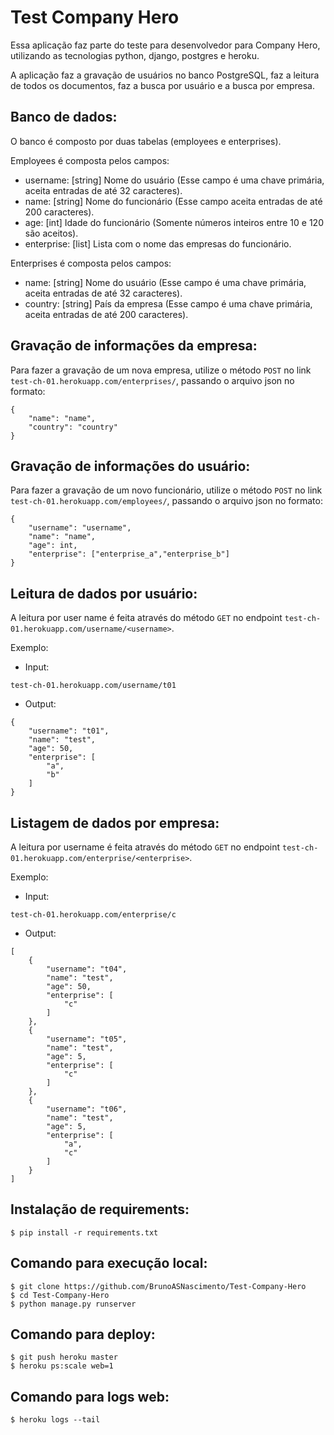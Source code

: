 # Test Company Hero

Essa aplicação faz parte do teste para desenvolvedor para Company Hero, utilizando as tecnologias python, django, postgres e heroku.

A aplicação faz a gravação de usuários no banco PostgreSQL, faz a leitura de todos os documentos, faz a busca por usuário e a busca por empresa.

## Banco de dados:

O banco é composto por duas tabelas (employees e enterprises).

Employees é composta pelos campos:

- username: [string] Nome do usuário (Esse campo é uma chave primária, aceita entradas de até 32 caracteres).
- name: [string] Nome do funcionário (Esse campo aceita entradas de até 200 caracteres).
- age: [int] Idade do funcionário (Somente números inteiros entre 10 e 120 são aceitos).
- enterprise: [list] Lista com o nome das empresas do funcionário.

Enterprises é composta pelos campos:

- name: [string] Nome do usuário (Esse campo é uma chave primária, aceita entradas de até 32 caracteres).
- country: [string] País da empresa (Esse campo é uma chave primária, aceita entradas de até 200 caracteres).

## Gravação de informações da empresa:

Para fazer a gravação de um nova empresa, utilize o método `POST` no link `test-ch-01.herokuapp.com/enterprises/`, passando o arquivo json no formato:

```
{
    "name": "name",
    "country": "country"
}
```

## Gravação de informações do usuário:

Para fazer a gravação de um novo funcionário, utilize o método `POST` no link `test-ch-01.herokuapp.com/employees/`, passando o arquivo json no formato:

```
{
    "username": "username",
    "name": "name",
    "age": int,
    "enterprise": ["enterprise_a","enterprise_b"]
}
```

## Leitura de dados por usuário:

A leitura por user name é feita através do método `GET` no endpoint `test-ch-01.herokuapp.com/username/<username>`.

Exemplo:

- Input:

```
test-ch-01.herokuapp.com/username/t01
```

- Output:

```
{
    "username": "t01",
    "name": "test",
    "age": 50,
    "enterprise": [
        "a",
        "b"
    ]
}
```

## Listagem de dados por empresa:

A leitura por username é feita através do método `GET` no endpoint `test-ch-01.herokuapp.com/enterprise/<enterprise>`.

Exemplo:

- Input:

```
test-ch-01.herokuapp.com/enterprise/c
```

- Output:

```
[
    {
        "username": "t04",
        "name": "test",
        "age": 50,
        "enterprise": [
            "c"
        ]
    },
    {
        "username": "t05",
        "name": "test",
        "age": 5,
        "enterprise": [
            "c"
        ]
    },
    {
        "username": "t06",
        "name": "test",
        "age": 5,
        "enterprise": [
            "a",
            "c"
        ]
    }
]
```

## Instalação de requirements:

```
$ pip install -r requirements.txt
```

## Comando para execução local:

```
$ git clone https://github.com/BrunoASNascimento/Test-Company-Hero
$ cd Test-Company-Hero
$ python manage.py runserver
```

## Comando para deploy:

```
$ git push heroku master
$ heroku ps:scale web=1
```

## Comando para logs web:

```
$ heroku logs --tail
```
